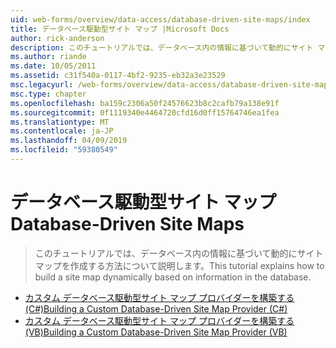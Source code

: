 ```yaml
---
uid: web-forms/overview/data-access/database-driven-site-maps/index
title: データベース駆動型サイト マップ |Microsoft Docs
author: rick-anderson
description: このチュートリアルでは、データベース内の情報に基づいて動的にサイト マップを作成する方法について説明します。
ms.author: riande
ms.date: 10/05/2011
ms.assetid: c31f540a-0117-4bf2-9235-eb32a3e23529
msc.legacyurl: /web-forms/overview/data-access/database-driven-site-maps
msc.type: chapter
ms.openlocfilehash: ba159c2306a50f24576623b8c2cafb79a138e91f
ms.sourcegitcommit: 0f1119340e4464720cfd16d0ff15764746ea1fea
ms.translationtype: MT
ms.contentlocale: ja-JP
ms.lasthandoff: 04/09/2019
ms.locfileid: "59380549"
---
```

# <a name="database-driven-site-maps"></a><span data-ttu-id="5104d-103">データベース駆動型サイト マップ</span><span class="sxs-lookup"><span data-stu-id="5104d-103">Database-Driven Site Maps</span></span>

> <span data-ttu-id="5104d-104">このチュートリアルでは、データベース内の情報に基づいて動的にサイト マップを作成する方法について説明します。</span><span class="sxs-lookup"><span data-stu-id="5104d-104">This tutorial explains how to build a site map dynamically based on information in the database.</span></span>


- [<span data-ttu-id="5104d-105">カスタム データベース駆動型サイト マップ プロバイダーを構築する (C#)</span><span class="sxs-lookup"><span data-stu-id="5104d-105">Building a Custom Database-Driven Site Map Provider (C#)</span></span>](building-a-custom-database-driven-site-map-provider-cs.md)
- [<span data-ttu-id="5104d-106">カスタム データベース駆動型サイト マップ プロバイダーを構築する (VB)</span><span class="sxs-lookup"><span data-stu-id="5104d-106">Building a Custom Database-Driven Site Map Provider (VB)</span></span>](building-a-custom-database-driven-site-map-provider-vb.md)
